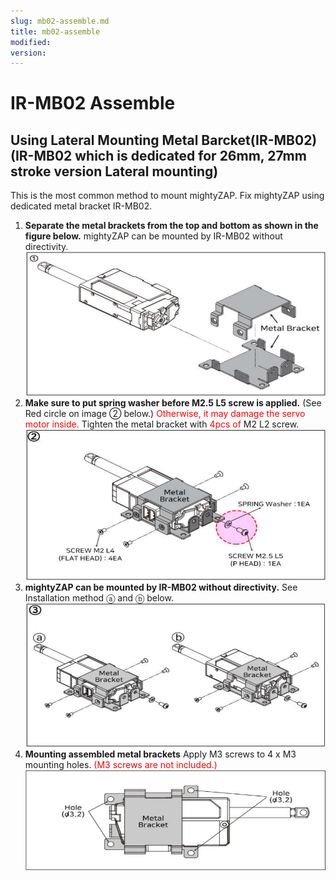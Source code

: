 ```yaml
---
slug: mb02-assemble.md
title: mb02-assemble
modified: 
version:
---
```

# IR-MB02 Assemble
## Using Lateral Mounting Metal Barcket(IR-MB02) (IR-MB02 which is dedicated for 26mm, 27mm stroke version Lateral mounting)
This is the most common method to mount mightyZAP. 
Fix mightyZAP using dedicated metal bracket IR-MB02.
1) **Separate the metal brackets from the top and bottom as shown in the figure below.** mightyZAP can be mounted by IR-MB02 without directivity.
   ![mb02_assable_1](./img/mb02-assamble-1.png)
2) **Make sure to put spring washer before M2.5 L5 screw is applied.**
   (See Red circle on image ② below.) <font color="#ff0000">Otherwise, it may damage the servo motor inside. </font>Tighten the metal bracket with <font color="#ff0000">4pcs of</font> M2 L2 screw.
   ![mb02_assable_1](./img/mb02-assamble-2.png)
3) **mightyZAP can be mounted by IR-MB02 without directivity.**
   See Installation method ⓐ and ⓑ below. 
![mb02-assamble-2](./img/mb02-assamble-3.png)
4) **Mounting assembled metal brackets** 
   Apply M3 screws to 4 x M3 mounting holes. <font color="#ff0000">(M3 screws are not included.)</font>
![mb02-assamble-4](./img/mb02-assamble-4.png)